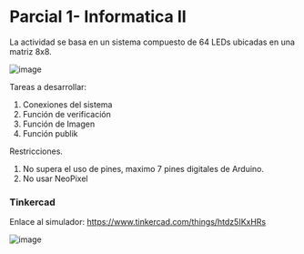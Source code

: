 # Parcial 1- Informatica II

La actividad se basa en un sistema compuesto de 64 LEDs ubicadas en una matriz 8x8. 

![image](https://github.com/AntekR/Parcial1-Info2/assets/83246281/df4b2317-1799-4f28-8823-336a442970f8)

Tareas a desarrollar:
1. Conexiones del sistema
2. Función de verificación
3. Función de Imagen
4. Función publik

Restricciones.
1. No supera el uso de pines, maximo 7 pines digitales de Arduino.
2. No usar NeoPixel


### Tinkercad

Enlace al simulador: https://www.tinkercad.com/things/htdz5IKxHRs

![image](https://github.com/AntekR/Parcial1-Info2/assets/83246281/5a0d90b2-b39e-49b9-b580-27ef9a21e388)
